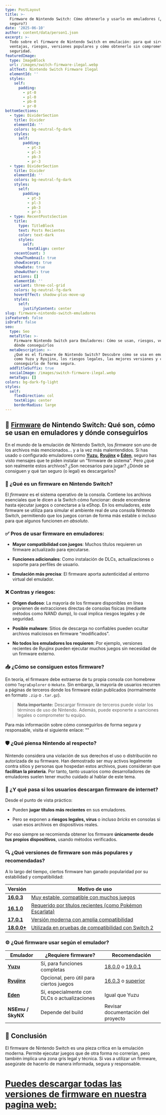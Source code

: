```yaml
---
type: PostLayout
title: >-
  Firmware de Nintendo Switch: Cómo obtenerlo y usarlo en emuladores (¿Es
  seguro?)
date: '2025-06-10'
author: content/data/person1.json
excerpt: >-
  Todo sobre el firmware de Nintendo Switch en emulación: para qué sirve,
  ventajas, riesgos, versiones populares y cómo obtenerlo sin comprometer tu
  seguridad.
featuredImage:
  type: ImageBlock
  url: /images/switch-firmware-ilegal.webp
  altText: Nintendo Switch Firmware Ilegal
  elementId: ''
  styles:
    self:
      padding:
        - pt-0
        - pl-0
        - pb-0
        - pr-0
bottomSections:
  - type: DividerSection
    title: Divider
    elementId: ''
    colors: bg-neutral-fg-dark
    styles:
      self:
        padding:
          - pt-3
          - pl-3
          - pb-3
          - pr-3
  - type: DividerSection
    title: Divider
    elementId: ''
    colors: bg-neutral-fg-dark
    styles:
      self:
        padding:
          - pt-3
          - pl-3
          - pb-3
          - pr-3
  - type: RecentPostsSection
    title:
      type: TitleBlock
      text: Posts Recientes
      color: text-dark
      styles:
        self:
          textAlign: center
    recentCount: 3
    showThumbnail: true
    showExcerpt: true
    showDate: true
    showAuthor: true
    actions: []
    elementId: ''
    variant: three-col-grid
    colors: bg-neutral-fg-dark
    hoverEffect: shadow-plus-move-up
    styles:
      self:
        justifyContent: center
slug: firmware-nintendo-switch-emuladores
isFeatured: false
isDraft: false
seo:
  type: Seo
  metaTitle: >-
    Firmware Nintendo Switch para Emuladores: Cómo se usan, riesgos, versiones y
    dónde conseguirlos
  metaDescription: >-
    ¿Qué es el firmware de Nintendo Switch? Descubre cómo se usa en emuladores
    como Yuzu y Ryujinx, los riesgos legales, las mejores versiones y cómo
    conseguirlo de forma segura.
  addTitleSuffix: true
  socialImage: /images/switch-firmware-ilegal.webp
  metaTags: []
colors: bg-dark-fg-light
styles:
  self:
    flexDirection: col
    textAlign: center
    borderRadius: large
---
```

## 🧩 [Firmware](/firmwares) de Nintendo Switch: Qué son, cómo se usan en emuladores y dónde conseguirlos

En el mundo de la emulación de Nintendo Switch, los *firmware* son uno de los archivos más mencionados… y a la vez más malentendidos. Si has usado o configurado emuladores como [**Yuzu**](https://ouo.io/e08Rcd)**,** [**Ryujinx**](https://ouo.io/oh7t1m) **o** [**Eden**](https://ouo.io/2S5wqg), seguro has visto mensajes que te piden instalar un "firmware de sistema". Pero ¿qué son realmente estos archivos? ¿Son necesarios para jugar? ¿Dónde se consiguen y qué tan seguro (o legal) es descargarlos?

### 🧠 ¿Qué es un firmware en Nintendo Switch?

El *firmware* es el sistema operativo de la consola. Contiene los archivos esenciales que le dicen a la Switch cómo funcionar: desde encenderse hasta ejecutar juegos o conectarse a la eShop. En los emuladores, este firmware se utiliza para simular el ambiente real de una consola Nintendo Switch, permitiendo que los juegos corran de forma más estable o incluso para que algunos funcionen *en absoluto*.

### ✅ Pros de usar firmware en emuladores:

*   **Mayor compatibilidad con juegos**: Muchos títulos requieren un firmware actualizado para ejecutarse.

*   **Funciones adicionales**: Como instalación de DLCs, actualizaciones o soporte para perfiles de usuario.

*   **Emulación más precisa**: El firmware aporta autenticidad al entorno virtual del emulador.

### ❌ Contras y riesgos:

*   **Origen dudoso**: La mayoría de los firmware disponibles en línea provienen de extracciones directas de consolas físicas (mediante métodos como NAND dump), lo cual implica riesgos legales y de seguridad.

*   **Posible malware**: Sitios de descarga no confiables pueden ocultar archivos maliciosos en firmware "modificados".

*   **No todos los emuladores los requieren**: Por ejemplo, versiones recientes de Ryujinx pueden ejecutar muchos juegos sin necesidad de un firmware externo.

### 📥 ¿Cómo se consiguen estos firmware?

En teoría, el firmware debe extraerse de tu propia consola con homebrew como `TegraExplorer` o `Hekate`. Sin embargo, la mayoría de usuarios recurren a páginas de terceros donde los firmware están publicados (normalmente en formato `.zip` o `.tar.gz`).

> **Nota importante:** Descargar firmware de terceros puede violar los términos de uso de Nintendo. Además, puede exponerte a sanciones legales o comprometer tu equipo.

Para más información sobre cómo conseguirlos de forma segura y responsable, visita el siguiente enlace: ""

### 🛡️ ¿Qué piensa Nintendo al respecto?

Nintendo considera una violación de sus derechos el uso o distribución no autorizada de su firmware. Han demostrado ser muy activos legalmente contra sitios y personas que hospedan estos archivos, pues consideran que **facilitan la piratería**. Por tanto, tanto usuarios como desarrolladores de emuladores suelen tener mucho cuidado al hablar de este tema.

### 🎯 ¿Y qué pasa si los usuarios descargan firmware de internet?

Desde el punto de vista práctico:

*   Pueden **jugar títulos más recientes** en sus emuladores.

*   Pero se exponen a **riesgos legales, virus** o incluso *bricks* en consolas si usan esos archivos en dispositivos reales.

Por eso siempre se recomienda obtener los firmware **únicamente desde tus propios dispositivos**, usando métodos verificados.

### 🔍 ¿Qué versiones de firmware son más populares y recomendadas?

A lo largo del tiempo, ciertos firmware han ganado popularidad por su estabilidad y compatibilidad:

| Versión                              | Motivo de uso                                                                     |
| ------------------------------------ | --------------------------------------------------------------------------------- |
| [**16.0.3**](https://ouo.io/v9ld32w) | [Muy estable, compatible con muchos juegos](https://ouo.io/v9ld32w)               |
| [**16.1.0**](https://ouo.io/9mwXaz)  | [Requerido por títulos recientes (como Pokémon Escarlata)](https://ouo.io/9mwXaz) |
| [**17.0.1**](https://ouo.io/G9yPFZ)  | [Versión moderna con amplia compatibilidad](https://ouo.io/G9yPFZ)                |
| [**18.0.0+**](https://ouo.io/3R1eKk) | [Utilizada en pruebas de compatibilidad con Switch 2](https://ouo.io/3R1eKk)      |

### ⚙️ ¿Qué firmware usar según el emulador?

| Emulador                             | ¿Requiere firmware?                          | Recomendación                                                         |
| ------------------------------------ | -------------------------------------------- | --------------------------------------------------------------------- |
| [**Yuzu**](https://ouo.io/e08Rcd)    | Sí, para funciones completas                 | [18.0.0](https://ouo.io/3R1eKk) o [19.0.1](https://ouo.io/c6FIjsR)    |
| [**Ryujinx**](https://ouo.io/oh7t1m) | Opcional, pero útil para ciertos juegos      | [16.0.3](https://ouo.io/v9ld32w) o [superior](https://ouo.io/c6FIjsR) |
| [**Eden**](https://ouo.io/2S5wqg)    | Sí, especialmente con DLCs o actualizaciones | Igual que Yuzu                                                        |
| **NSEmu / SkyNX**                    | Depende del build                            | Revisar documentación del proyecto                                    |

## 📌 Conclusión

El firmware de Nintendo Switch es una pieza crítica en la emulación moderna. Permite ejecutar juegos que de otra forma no correrían, pero también implica una zona gris legal y técnica. Si vas a utilizar un firmware, asegúrate de hacerlo de manera informada, segura y responsable.

# [Puedes descargar todas las versiones de firmware en nuestra pagina web:](/firmwares)

